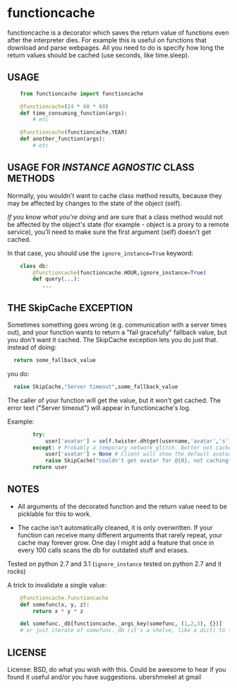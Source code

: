 # functioncache

functioncache is a decorator which saves the return value of functions even
after the interpreter dies. For example this is useful on functions that
download and parse webpages. All you need to do is specify how long the return
values should be cached (use seconds, like time.sleep).

## USAGE

```python
    from functioncache import functioncache

    @functioncache(24 * 60 * 60)
    def time_consuming_function(args):
        # etc

    @functioncache(functioncache.YEAR)
    def another_function(args):
        # etc
```

## USAGE FOR *INSTANCE AGNOSTIC* CLASS METHODS

Normally, you wouldn't want to cache class method results, because they may be
affected by changes to the state of the object (self).

*If you know what you're doing* and are sure that a class method would not be
affected by the object's state (for example - object is a proxy to a remote
service), you'll need to make sure the first argument (self) doesn't get cached.

In that case, you should use the `ignore_instance=True` keyword:

```python
    class db:
        @functioncache(functioncache.HOUR,ignore_instance=True)
        def query(...):
           ...
```

## THE SkipCache EXCEPTION

Sometimes something goes wrong (e.g. communication with a server times out), and
your function wants to return a "fail gracefully" fallback value, but you don't
want it cached. The SkipCache exception lets you do just that.  instead of
doing:
```python
  return some_fallback_value
```
you do:

```python
  raise SkipCache,"Server timeout",some_fallback_value
```

The caller of your function will get the value, but it won't get cached.
The error text ("Server timeout") will appear in functioncache's log.

Example:

```python
        try:
            user['avatar'] = self.twister.dhtget(username,'avatar','s')[0]['p']['v'] # yes. it's a "real life" example :)
        except: # Probably a temporary network glitch. Better not cache
            user['avatar'] = None # Client will show the default avatar
            raise SkipCache("couldn't get avatar for @{0}, not caching".format(username),user)
        return user
```

## NOTES

- All arguments of the decorated function and the return value need to be
  picklable for this to work.

- The cache isn't automatically cleaned, it is only overwritten. If your
  function can receive many different arguments that rarely repeat, your cache
  may forever grow. One day I might add a feature that once in every 100 calls
  scans the db for outdated stuff and erases.

Tested on python 2.7 and 3.1
(`ignore_instance` tested on python 2.7 and it rocks)


A trick to invalidate a single value:

```python
    @functioncache.functioncache
    def somefunc(x, y, z):
        return x * y * z

    del somefunc._db[functioncache._args_key(somefunc, (1,2,3), {})]
    # or just iterate of somefunc._db (it's a shelve, like a dict) to find the right key.
```

## LICENSE

License: BSD, do what you wish with this. Could be awesome to hear if you found
it useful and/or you have suggestions. ubershmekel at gmail

